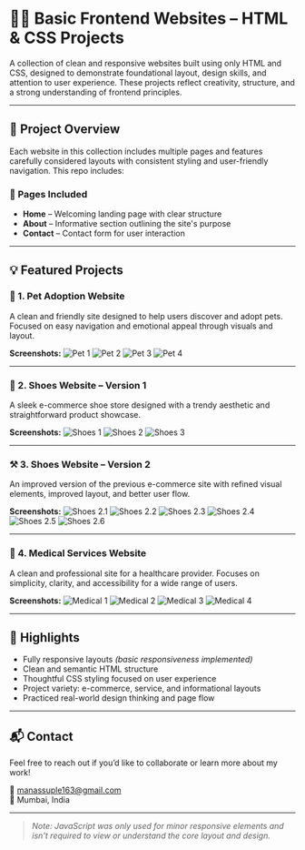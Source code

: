 # 🧑‍💻 Basic Frontend Websites – HTML & CSS Projects

A collection of clean and responsive websites built using only HTML and CSS, designed to demonstrate foundational layout, design skills, and attention to user experience. These projects reflect creativity, structure, and a strong understanding of frontend principles.

---

## 🔸 Project Overview

Each website in this collection includes multiple pages and features carefully considered layouts with consistent styling and user-friendly navigation. This repo includes:

### 📄 Pages Included
- **Home** – Welcoming landing page with clear structure
- **About** – Informative section outlining the site's purpose
- **Contact** – Contact form for user interaction

---

## 💡 Featured Projects

### 🐾 1. **Pet Adoption Website**
A clean and friendly site designed to help users discover and adopt pets. Focused on easy navigation and emotional appeal through visuals and layout.

**Screenshots:**
![Pet 1](https://github.com/user-attachments/assets/74476cb2-97b0-478d-9be8-ec9897101623)
![Pet 2](https://github.com/user-attachments/assets/7eee66c2-f2a6-4cc7-be95-97566c554984)
![Pet 3](https://github.com/user-attachments/assets/3f7220e6-6aaf-48c8-8a9d-84a335ebb637)
![Pet 4](https://github.com/user-attachments/assets/cb3c427c-15c9-4e78-b213-912c831aa57a)

---

### 👟 2. **Shoes Website – Version 1**
A sleek e-commerce shoe store designed with a trendy aesthetic and straightforward product showcase.

**Screenshots:**
![Shoes 1](https://github.com/user-attachments/assets/540b4bf0-3e91-4def-81bb-0ff0aed03f3d)
![Shoes 2](https://github.com/user-attachments/assets/806dbc55-a8fe-4170-84d9-463a25e5bae2)
![Shoes 3](https://github.com/user-attachments/assets/73f007a4-5710-44ed-9b9d-ed502610692f)

---

### ⚒️ 3. **Shoes Website – Version 2**
An improved version of the previous e-commerce site with refined visual elements, improved layout, and better user flow.

**Screenshots:**
![Shoes 2.1](https://github.com/user-attachments/assets/e62eb5a1-cb84-4109-9d2f-1e601a678ce2)
![Shoes 2.2](https://github.com/user-attachments/assets/f50d164a-fb6f-49e4-9406-83d598d931e6)
![Shoes 2.3](https://github.com/user-attachments/assets/591112d2-0abc-49c7-811f-a522bba26fe6)
![Shoes 2.4](https://github.com/user-attachments/assets/695cf165-1e5a-4615-9200-c5929cd7d0c0)
![Shoes 2.5](https://github.com/user-attachments/assets/3ded9279-ee4f-4a58-9f12-c7b8ea732baf)
![Shoes 2.6](https://github.com/user-attachments/assets/80d0c8ad-9378-4a98-a92c-60e6036c2659)

---

### 🏥 4. **Medical Services Website**
A clean and professional site for a healthcare provider. Focuses on simplicity, clarity, and accessibility for a wide range of users.

**Screenshots:**
![Medical 1](https://github.com/user-attachments/assets/b003e8f4-1d0d-4cdc-b051-a5735959864e)
![Medical 2](https://github.com/user-attachments/assets/9a6e3709-004b-4cd8-bec6-ebee116d946d)
![Medical 3](https://github.com/user-attachments/assets/5b188300-ace5-43c0-8b02-f539568d2842)
![Medical 4](https://github.com/user-attachments/assets/9891b8e4-1cb2-494f-8f9f-fb9516d6c62e)

---

## 🚀 Highlights

- Fully responsive layouts *(basic responsiveness implemented)*
- Clean and semantic HTML structure
- Thoughtful CSS styling focused on user experience
- Project variety: e-commerce, service, and informational layouts
- Practiced real-world design thinking and page flow

---

## 📬 Contact

Feel free to reach out if you’d like to collaborate or learn more about my work!

📧 manassuple163@gmail.com  
📍 Mumbai, India

---

> *Note: JavaScript was only used for minor responsive elements and isn't required to view or understand the core layout and design.*
